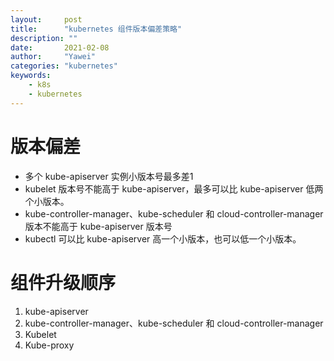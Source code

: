 ```yaml
---
layout:		post
title:		"kubernetes 组件版本偏差策略"
description: ""
date:		2021-02-08
author:		"Yawei"
categories: "kubernetes"
keywords:
    - k8s
    - kubernetes
---
```


# 版本偏差

* 多个 kube-apiserver 实例小版本号最多差1
* kubelet 版本号不能高于 kube-apiserver，最多可以比 kube-apiserver 低两个小版本。
* kube-controller-manager、kube-scheduler 和 cloud-controller-manager 版本不能高于 kube-apiserver 版本号
* kubectl 可以比 kube-apiserver 高一个小版本，也可以低一个小版本。

# 组件升级顺序

1. kube-apiserver
2. kube-controller-manager、kube-scheduler 和 cloud-controller-manager
3. Kubelet
4. Kube-proxy

